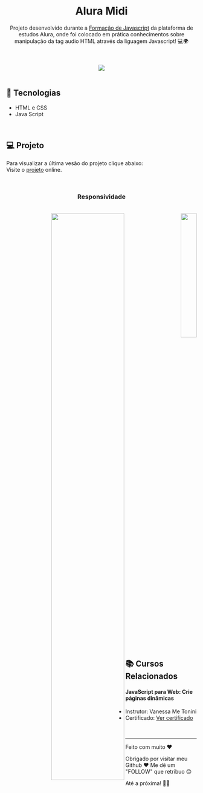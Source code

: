 <h1 align="center">Alura Midi</h1>
<p align="center"> Projeto desenvolvido durante a <a href="https://cursos.alura.com.br/formacao-javascript-front-end-v687029">Formação de Javascript</a> da plataforma de estudos Alura, onde foi colocado em prática conhecimentos sobre manipulação da tag audio HTML através da liguagem Javascript! 💻🌍 </p>
<br>
<br>
<div align="center">
  <a target="_blank" href="https://aluramidi-taupe-sigma.vercel.app/">
    <img src="https://github.com/user-attachments/assets/ed550ec3-f299-403b-bbee-7592a70ef415">    
  </a>
</div>
<br>

## 🚀 Tecnologias
* HTML e CSS
* Java Script
  
<br>

## 💻 Projeto
Para visualizar a última vesão do projeto clique abaixo:
<br>
Visite o [projeto](https://aluramidi-taupe-sigma.vercel.app/) online.

<br>

<h3 align=center>Responsividade</h3>

<br>

<div align="right">
    <a target="_blank" href="portifolio-tau-pearl.vercel.app">
    <img align=left width="62%" src="https://github.com/user-attachments/assets/7281da6b-8f46-4075-9876-d699170cc323">
    </a>
    <a target="_blank" href="portifolio-tau-pearl.vercel.app">
    <img width="29%" src="https://github.com/user-attachments/assets/03118403-f82a-437b-be11-bf92a66d496f">      
    </a>
</div>

<br>

## 📚 Cursos Relacionados

#### JavaScript para Web: Crie páginas dinâmicas
* Instrutor: Vanessa Me Tonini
* Certificado: [Ver certificado](https://cursos.alura.com.br/certificate/500ea77e-eb6b-4b76-80f7-77fe10ec201e?lang=pt_BR)
<br>

---

Feito com muito ♥

Obrigado por visitar meu Github ♥
Me dê um "FOLLOW" que retribuo 😊

Até a próxima! 👋😊
